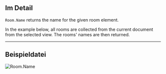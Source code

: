 ## Im Detail
`Room.Name` returns the name for the given room element.

In the example below, all rooms are collected from the current document from the selected view. The rooms' names are then returned.
___
## Beispieldatei

![Room.Name](./Revit.Elements.Room.Name_img.jpg)
